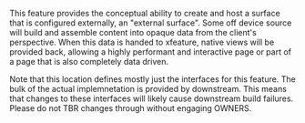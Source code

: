 This feature provides the conceptual ability to create and host a surface that
is configured externally, an "external surface". Some off device source will
build and assemble content into opaque data from the client's perspective. When
this data is handed to xfeature, native views will be provided back, allowing a
highly performant and interactive page or part of a page that is also completely
data driven.

Note that this location defines mostly just the interfaces for this feature. The
bulk of the actual implemnetation is provided by downstream. This means that
changes to these interfaces will likely cause downstream build failures. Please
do not TBR changes through without engaging OWNERS.
